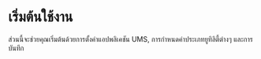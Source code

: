 # เริ่มต้นใช้งาน

ส่วนนี้จะช่วยคุณเริ่มต้นด้วยการตั้งค่าแอปพลิเคชัน UMS, การกำหนดค่าประเภทยูทิลิตี้ต่างๆ และการบันทึก
